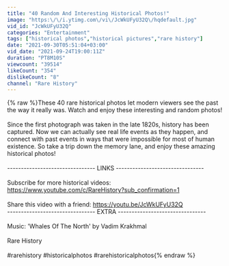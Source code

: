```yaml
---
title: "40 Random And Interesting Historical Photos!"
image: "https:\/\/i.ytimg.com\/vi\/JcWkUFyU32Q\/hqdefault.jpg"
vid_id: "JcWkUFyU32Q"
categories: "Entertainment"
tags: ["historical photos","historical pictures","rare history"]
date: "2021-09-30T05:51:04+03:00"
vid_date: "2021-09-24T19:00:11Z"
duration: "PT8M10S"
viewcount: "39514"
likeCount: "354"
dislikeCount: "8"
channel: "Rare History"
---
```

{% raw %}These 40 rare historical photos let modern viewers see the past the way it really was. Watch and enjoy these interesting and random photos!<br /><br />Since the first photograph was taken in the late 1820s, history has been captured. Now we can actually see real life events as they happen, and connect with past events in ways that were impossible for most of human existence. So take a trip down the memory lane, and enjoy these amazing historical photos!<br /><br />-------------------------------- LINKS --------------------------------<br /><br />Subscribe for more historical videos: <a rel="nofollow" target="blank" href="https://www.youtube.com/c/RareHistory?sub_confirmation=1">https://www.youtube.com/c/RareHistory?sub_confirmation=1</a><br /><br />Share this video with a friend: <a rel="nofollow" target="blank" href="https://youtu.be/JcWkUFyU32Q">https://youtu.be/JcWkUFyU32Q</a><br />-------------------------------- EXTRA --------------------------------<br /><br />Music: 'Whales Of The North' by Vadim Krakhmal<br /><br />Rare History<br /><br />#rarehistory #historicalphotos #rarehistoricalphotos{% endraw %}

